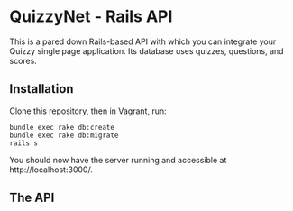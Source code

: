 # QuizzyNet - Rails API

This is a pared down Rails-based API with which you can integrate your Quizzy single page application. Its database uses quizzes, questions, and scores.

## Installation

Clone this repository, then in Vagrant, run:

```
bundle exec rake db:create
bundle exec rake db:migrate
rails s
```

You should now have the server running and accessible at http://localhost:3000/.

## The API

